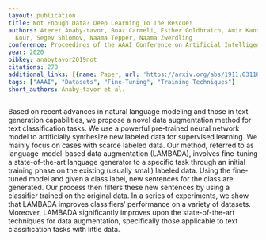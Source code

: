 ```yaml
---
layout: publication
title: Not Enough Data? Deep Learning To The Rescue!
authors: Ateret Anaby-tavor, Boaz Carmeli, Esther Goldbraich, Amir Kantor, George
  Kour, Segev Shlomov, Naama Tepper, Naama Zwerdling
conference: Proceedings of the AAAI Conference on Artificial Intelligence
year: 2020
bibkey: anabytavor2019not
citations: 278
additional_links: [{name: Paper, url: 'https://arxiv.org/abs/1911.03118'}]
tags: ["AAAI", "Datasets", "Fine-Tuning", "Training Techniques"]
short_authors: Anaby-tavor et al.
---
```

Based on recent advances in natural language modeling and those in text
generation capabilities, we propose a novel data augmentation method for text
classification tasks. We use a powerful pre-trained neural network model to
artificially synthesize new labeled data for supervised learning. We mainly
focus on cases with scarce labeled data. Our method, referred to as
language-model-based data augmentation (LAMBADA), involves fine-tuning a
state-of-the-art language generator to a specific task through an initial
training phase on the existing (usually small) labeled data. Using the
fine-tuned model and given a class label, new sentences for the class are
generated. Our process then filters these new sentences by using a classifier
trained on the original data. In a series of experiments, we show that LAMBADA
improves classifiers' performance on a variety of datasets. Moreover, LAMBADA
significantly improves upon the state-of-the-art techniques for data
augmentation, specifically those applicable to text classification tasks with
little data.